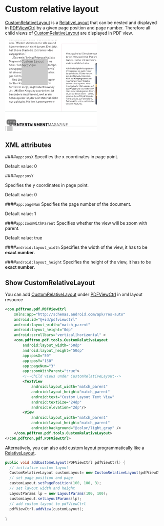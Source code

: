 # Custom relative layout

[CustomRelativeLayout](http://neon.pdftron.local:8000/www/qliu/android/api/reference/com/pdftron/pdf/tools/CustomRelativeLayout.html) is a [RelativeLayout](https://developer.android.com/reference/android/widget/RelativeLayout.html) that can be nested and displayed in [PDFViewCtrl](https://www.pdftron.com/pdfnet/mobile/docs/Android/pdfnet/javadoc/reference/com/pdftron/pdf/PDFViewCtrl.html) by a given page position and page number. Therefore all child views of [CustomRelativeLayout](http://neon.pdftron.local:8000/www/qliu/android/api/reference/com/pdftron/pdf/tools/CustomRelativeLayout.html) are displayed in PDF view.

<img alt='custom layout' src='./img/custom_layout.png' width='300' />

## XML attributes

####`app:posX`
Specifies the x coordinates in page point.

Default value: 0

####`app:posY`

Specifies the y coordinates in page point.

Default value: 0

####`app:pageNum`
Specifies the page number of the document.

Default value: 1

####`app:zoomWithParent`
Specifies whether the view will be zoom with parent. 

Default value: true

####`android:layout_width`
Specifies the width of the view, it has to be **exact number**.

####`android:layout_height`
Specifies the height of the view, it has to be **exact number**.

## Show CustomRelativeLayout

You can add [CustomRelativeLayout](http://neon.pdftron.local:8000/www/qliu/android/api/reference/com/pdftron/pdf/tools/CustomRelativeLayout.html) under [PDFViewCtrl](https://www.pdftron.com/pdfnet/mobile/docs/Android/pdfnet/javadoc/reference/com/pdftron/pdf/PDFViewCtrl.html) in xml layout resource

```xml
<com.pdftron.pdf.PDFViewCtrl
    xmlns:app="http://schemas.android.com/apk/res-auto"
    android:id="@+id/pdfviewctrl"
    android:layout_width="match_parent"
    android:layout_height="0dp"
    android:scrollbars="vertical|horizontal" >
    <com.pdftron.pdf.tools.CustomRelativeLayout
        android:layout_width="50dp"
        android:layout_height="50dp"
        app:posX="50"
        app:posY="150"
        app:pageNum="3"
        app:zoomWithParent="true">
        <!--Child views under CustomRelativeLayout-->
        <TextView
            android:layout_width="match_parent"
            android:layout_height="match_parent"
            android:text="Custom Layout Text View"
            android:textSize="24dp"
            android:elevation="2dp"/>
        <View
            android:layout_width="match_parent"
            android:layout_height="match_parent"
            android:background="@color/light_gray" />
    </com.pdftron.pdf.tools.CustomRelativeLayout>
</com.pdftron.pdf.PDFViewCtrl>
```

Alternatively, you can also add custom layout programmatically like a [RelativeLayout](https://developer.android.com/reference/android/widget/RelativeLayout.html).

```java
public void addCustomeLayout(PDFViewCtrl pdfViewCtrl) {
  // initialize custom layout
  CustomRelativeLayout customLayout= new CustomRelativeLayout(pdfViewCtrl.getContext());
  // set page position and page
  customLayout.setPagePosition(100, 100, 3);
  // set layout width and height
  LayoutParams lp = new LayoutParams(100, 100);
  customLayout.setLayoutParams(lp);
  // add custom layout to pdfViewCtrl
  pdfViewCtrl.addView(customLayout);

}
```
